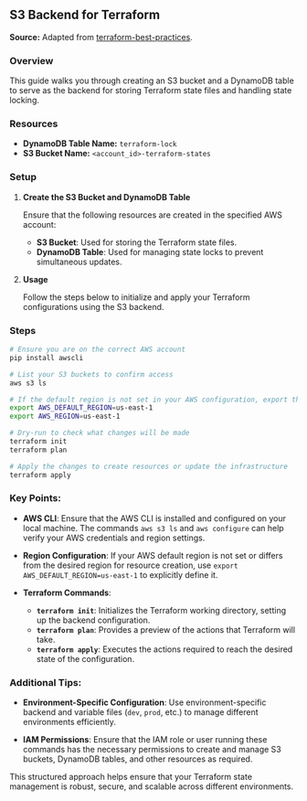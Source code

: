 ## S3 Backend for Terraform

**Source:** Adapted from [terraform-best-practices](https://github.com/ozbillwang/terraform-best-practices).

### Overview

This guide walks you through creating an S3 bucket and a DynamoDB table to serve as the backend for storing Terraform state files and handling state locking.

### Resources

- **DynamoDB Table Name:** `terraform-lock`
- **S3 Bucket Name:** `<account_id>-terraform-states`

### Setup

1. **Create the S3 Bucket and DynamoDB Table**

   Ensure that the following resources are created in the specified AWS account:

   - **S3 Bucket**: Used for storing the Terraform state files.
   - **DynamoDB Table**: Used for managing state locks to prevent simultaneous updates.

2. **Usage**

   Follow the steps below to initialize and apply your Terraform configurations using the S3 backend.

### Steps

```bash
# Ensure you are on the correct AWS account
pip install awscli

# List your S3 buckets to confirm access
aws s3 ls

# If the default region is not set in your AWS configuration, export the region manually
export AWS_DEFAULT_REGION=us-east-1
export AWS_REGION=us-east-1

# Dry-run to check what changes will be made
terraform init
terraform plan

# Apply the changes to create resources or update the infrastructure
terraform apply
```

### Key Points:

- **AWS CLI**: Ensure that the AWS CLI is installed and configured on your local machine. The commands `aws s3 ls` and `aws configure` can help verify your AWS credentials and region settings.
  
- **Region Configuration**: If your AWS default region is not set or differs from the desired region for resource creation, use `export AWS_DEFAULT_REGION=us-east-1` to explicitly define it.

- **Terraform Commands**:
  - **`terraform init`**: Initializes the Terraform working directory, setting up the backend configuration.
  - **`terraform plan`**: Provides a preview of the actions that Terraform will take.
  - **`terraform apply`**: Executes the actions required to reach the desired state of the configuration.

### Additional Tips:

- **Environment-Specific Configuration**: Use environment-specific backend and variable files (`dev`, `prod`, etc.) to manage different environments efficiently.
  
- **IAM Permissions**: Ensure that the IAM role or user running these commands has the necessary permissions to create and manage S3 buckets, DynamoDB tables, and other resources as required.

This structured approach helps ensure that your Terraform state management is robust, secure, and scalable across different environments.